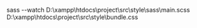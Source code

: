 sass --watch D:\xampp\htdocs\project\src\style\sass\main.scss D:\xampp\htdocs\project\src\style\bundle.css